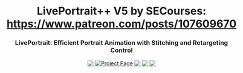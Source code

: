<div style="display: flex; justify-content: center; align-items: center; text-align: center;">
  <div>
    <h1>LivePortrait++ V5 by SECourses: <a href="https://www.patreon.com/posts/107609670">https://www.patreon.com/posts/107609670</a></h1>
    <h3>LivePortrait: Efficient Portrait Animation with Stitching and Retargeting Control</h3>
    <!-- <span>Add mimics and lip sync to your static portrait driven by a video</span> -->
    <!-- <span>Efficient Portrait Animation with Stitching and Retargeting Control</span> -->
    <!-- <br> -->
    <div style="display: flex; justify-content: center; align-items: center; text-align: center;">
      <a href="https://arxiv.org/pdf/2407.03168"><img src="https://img.shields.io/badge/arXiv-2407.03168-red"></a>
      &nbsp;
      <a href="https://liveportrait.github.io"><img src="https://img.shields.io/badge/Project_Page-LivePortrait-green" alt="Project Page"></a>
      &nbsp;
      <a href='https://huggingface.co/spaces/KwaiVGI/liveportrait'><img src='https://img.shields.io/badge/%F0%9F%A4%97%20Hugging%20Face-Spaces-blue'></a>
      &nbsp;
      <a href="https://github.com/KwaiVGI/LivePortrait"><img src="https://img.shields.io/badge/Github-Code-blue"></a>
      &nbsp;
      <a href="https://github.com/KwaiVGI/LivePortrait"><img src="https://img.shields.io/github/stars/KwaiVGI/LivePortrait
      "></a>
    </div>
  </div>
</div>
